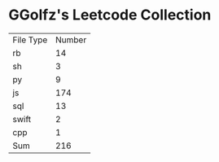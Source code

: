 # GGolfz's Leetcode Collection

<table><tr><td>File Type</td><td>Number</td></tr><tr><td>rb</td><td>14</td></tr><tr><td>sh</td><td>3</td></tr><tr><td>py</td><td>9</td></tr><tr><td>js</td><td>174</td></tr><tr><td>sql</td><td>13</td></tr><tr><td>swift</td><td>2</td></tr><tr><td>cpp</td><td>1</td></tr><tr><td>Sum</td><td>216</td></tr></table>